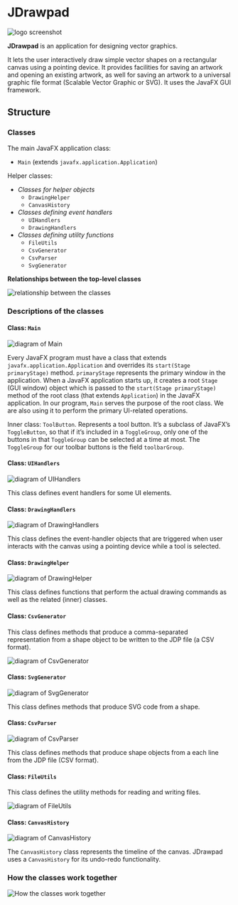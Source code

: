 # JDrawpad

![logo screenshot](screenshot-with-logo.png)

**JDrawpad** is an application for designing vector graphics.

It lets the user interactively draw simple vector shapes on a rectangular canvas using a pointing device.
It provides facilities for saving an artwork and opening an existing artwork, as well for saving an artwork to a universal graphic file format (Scalable Vector Graphic or SVG).
It uses the JavaFX GUI framework.

## Structure

### Classes

The main JavaFX application class:
- `Main` (extends `javafx.application.Application`)

Helper classes:
- *Classes for helper objects*
  - `DrawingHelper`
  - `CanvasHistory`
- *Classes defining event handlers*
  - `UIHandlers`
  - `DrawingHandlers`
- *Classes defining utility functions*
  - `FileUtils`
  - `CsvGenerator`
  - `CsvParser`
  - `SvgGenerator`

**Relationships between the top-level classes**

![relationship between the classes](class-relationships.png)

### Descriptions of the classes

#### Class: `Main`

![diagram of Main](Main.png)

Every JavaFX program must have a class that extends `javafx.application.Application` and overrides its `start(Stage primaryStage)` method.
`primaryStage` represents the primary window in the application.
When a JavaFX application starts up, it creates a root `Stage` (GUI window) object which is passed to the `start(Stage primaryStage)` method of the root class (that extends `Application`) in the JavaFX application.
In our program, `Main` serves the purpose of the root class.
We are also using it to perform the primary UI-related operations.

Inner class: `ToolButton`.
Represents a tool button.
It’s a subclass of JavaFX’s `ToggleButton`, so that if it’s included in a `ToggleGroup`, only one of the buttons in that `ToggleGroup` can be selected at a time at most.
The `ToggleGroup` for our toolbar buttons is the field `toolbarGroup`.

#### Class: `UIHandlers`

![diagram of UIHandlers](UIHandlers.png)

This class defines event handlers for some UI elements.

#### Class: `DrawingHandlers`

![diagram of DrawingHandlers](DrawingHandlers.png)

This class defines the event-handler objects that are triggered when user interacts with the canvas using a pointing device while a tool is selected.

#### Class: `DrawingHelper`

![diagram of DrawingHelper](DrawingHelper.png)

This class defines functions that perform the actual drawing commands as well as the related (inner) classes.

#### Class: `CsvGenerator`

This class defines methods that produce a comma-separated representation from a shape object to be written to the JDP file (a CSV format).

![diagram of CsvGenerator](CsvGenerator.png)

#### Class: `SvgGenerator`

![diagram of SvgGenerator](SvgGenerator.png)

This class defines methods that produce SVG code from a shape.

#### Class: `CsvParser`

![diagram of CsvParser](CsvParser.png)

This class defines methods that produce shape objects from a each line from the JDP file (CSV format).

#### Class: `FileUtils`

This class defines the utility methods for reading and writing files.

![diagram of FileUtils](FileUtils.png)

#### Class: `CanvasHistory`

![diagram of CanvasHistory](CanvasHistory.png)

The `CanvasHistory` class represents the timeline of the canvas.
JDrawpad uses a `CanvasHistory` for its undo-redo functionality.

### How the classes work together

![How the classes work together](class-relationships-with-members.png)